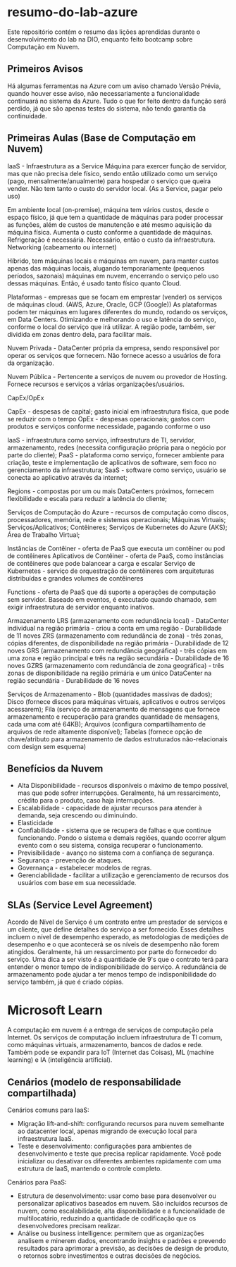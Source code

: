 # resumo-do-lab-azure
Este repositório contém o resumo das lições aprendidas durante o desenvolvimento do lab na DIO, enquanto feito bootcamp sobre Computação em Nuvem.

## Primeiros Avisos
Há algumas ferramentas na Azure com um aviso chamado Versão Prévia, quando houver esse aviso, não necessariamente a funcionalidade continuará no sistema da Azure.
Tudo o que for feito dentro da função será perdido, já que são apenas testes do sistema, não tendo garantia da continuidade.

## Primeiras Aulas (Base de Computação em Nuvem)
IaaS - Infraestrutura as a Service
Máquina para exercer função de servidor, mas que não precisa dele físico, sendo então utilizado como um serviço (pago, mensalmente/anualmente) para hospedar o serviço que queira vender. Não tem tanto o custo do servidor local. (As a Service, pagar pelo uso)

Em ambiente local (on-premise), máquina tem vários custos, desde o espaço físico, já que tem a quantidade de máquinas para poder processar as funções, além de custos de manutenção e até mesmo aquisição da máquina física. Aumenta o custo conforme a quantidade de máquinas. Refrigeração é necessária. Necessário, então o custo da infraestrutura.
Networking (cabeamento ou internet)

Híbrido, tem máquinas locais e máquinas em nuvem, para manter custos apenas das máquinas locais, alugando temporariamente (pequenos períodos, sazonais) máquinas em nuvem, encerrando o serviço pelo uso dessas máquinas. Então, é usado tanto físico quanto Cloud.

Plataformas - empresas que se focam em emprestar (vender) os serviços de máquinas cloud. (AWS, Azure, Oracle, GCP (Google))
As plataformas podem ter máquinas em lugares diferentes do mundo, rodando os serviços, em Data Centers. Otimizando e melhorando o uso e latência do serviço, conforme o local do serviço que irá utilizar.
A região pode, também, ser dividida em zonas dentro dela, para facilitar mais.

Nuvem Privada - DataCenter própria da empresa, sendo responsável por operar os serviços que fornecem. Não fornece acesso a usuários de fora da organização.

Nuvem Pública - Pertencente a serviços de nuvem ou provedor de Hosting. Fornece recursos e serviços a várias organizações/usuários.

CapEx/OpEx

CapEx - despesas de capital; gasto inicial em infraestrutura física, que pode se reduzir com o tempo
OpEx - despesas operacionais; gastos com produtos e serviços conforme necessidade, pagando conforme o uso

IaaS - infraestrutura como serviço, infraestrutura de TI, servidor, armazenamento, redes (necessita configuração própria para o negócio por parte do cliente);
PaaS - plataforma como serviço, fornecer ambiente para criação, teste e implementação de aplicativos de software, sem foco no gerenciamento da infraestrutura;
SaaS - software como serviço, usuário se conecta ao aplicativo através da internet;

Regions - compostas por um ou mais DataCenters próximos, fornecem flexibilidade e escala para reduzir a latência do cliente;

Serviços de Computação do Azure - recursos de computação como discos, processadores, memória, rede e sistemas operacionais;
Máquinas Virtuais; Serviços/Aplicativos; Contêineres; Serviços de Kubernetes do Azure (AKS); Área de Trabalho Virtual;

Instâncias de Contêiner - oferta de PaaS que executa um contêiner ou pod de contêineres
Aplicativos de Contêiner - oferta de PaaS, como instâncias de contêineres que pode balancear a carga e escalar
Serviço de Kubernetes - serviço de orquestração de contêineres com arquiteturas distribuídas e grandes volumes de contêineres

Functions - oferta de PaaS que dá suporte a operações de computação sem servidor. Baseado em eventos, é executado quando chamado, sem exigir infraestrutura de servidor enquanto inativos.

Armazenamento
LRS (armazenamento com redundância local) - DataCenter individual na região primária - criou a conta em uma região - Durabilidade de 11 noves
ZRS (armazenamento com redundância de zona) - três zonas, cópias diferentes, de disponibilidade na região primária - Durabilidade de 12 noves
GRS (armazenamento com redundância geográfica) - três cópias em uma zona e região principal e três na região secundária - Durabilidade de 16 noves
GZRS (armazenamento com redundância de zona geográfica) - três zonas de disponibilidade na região primária e um único DataCenter na região secundária - Durabilidade de 16 noves

Serviços de Armazenamento - Blob (quantidades massivas de dados); Disco (fornece discos para máquinas virtuais, aplicativos e outros serviços acessarem); Fila (serviço de armazenamento de mensagens que fornece armazenamento e recuperação para grandes quantidade de mensagens, cada uma com até 64KB); Arquivos (configura compartilhamento de arquivos de rede altamente disponível); Tabelas (fornece opção de chave/atributo para armazenamento de dados estruturados não-relacionais com design sem esquema)

## Benefícios da Nuvem
* Alta Disponibilidade - recursos disponíveis o máximo de tempo possível, mas que pode sofrer interrupções. Geralmente, há um ressarcimento, crédito para o produto, caso haja interrupções.
* Escalabilidade - capacidade de ajustar recursos para atender à demanda, seja crescendo ou diminuindo.
* Elasticidade
* Confiabilidade - sistema que se recupera de falhas e que continue funcionando. Pondo o sistema e demais regiões, quando ocorrer algum evento com o seu sistema, consiga recuperar o funcionamento.
* Previsibilidade - avanço no sistema com a confiança de segurança.
* Segurança - prevenção de ataques.
* Governança - estabelecer modelos de regras.
* Gerenciabilidade - facilitar a utilização e gerenciamento de recursos dos usuários com base em sua necessidade.

## SLAs (Service Level Agreement)
Acordo de Nível de Serviço é um contrato entre um prestador de serviços e um cliente, que define detalhes do serviço a ser fornecido. Esses detalhes incluem o nível de desempenho esperado, as metodologias de medições de desempenho e o que acontecerá se os níveis de desempenho não forem atingidos. Geralmente, há um ressarcimento por parte do fornecedor do serviço.
Uma dica a ser visto é a quantidade de 9's que o contrato terá para entender o menor tempo de indisponibilidade do serviço.
A redundância de armazenamento pode ajudar a ter menos tempo de indisponibilidade do serviço também, já que é criado cópias.

# Microsoft Learn
A computação em nuvem é a entrega de serviços de computação pela Internet. Os serviços de computação incluem infraestrutura de TI comum, como máquinas virtuais, armazenamento, bancos de dados e rede. Também pode se expandir para IoT (Internet das Coisas), ML (machine learning) e IA (inteligência artificial).

## Cenários (modelo de responsabilidade compartilhada)
Cenários comuns para IaaS:

* Migração lift-and-shift: configurando recursos para nuvem semelhante ao datacenter local, apenas migrando de execução local para infraestrutura IaaS.
* Teste e desenvolvimento: configurações para ambientes de desenvolvimento e teste que precisa replicar rapidamente. Você pode inicializar ou desativar os diferentes ambientes rapidamente com uma estrutura de IaaS, mantendo o controle completo.

Cenários para PaaS:

* Estrutura de desenvolvimento: usar como base para desenvolver ou personalizar aplicativos baseados em nuvem. São incluídos recursos de nuvem, como escalabilidade, alta disponibilidade e a funcionalidade de multilocatário, reduzindo a quantidade de codificação que os desenvolvedores precisam realizar.
* Análise ou business intelligence: permitem que as organizações analisem e minerem dados, encontrando insights e padrões e prevendo resultados para aprimorar a previsão, as decisões de design de produto, o retornos sobre investimentos e outras decisões de negócios.
